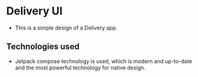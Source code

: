 # **Delivery UI**
- This is a simple design of a Delivery app.

## Technologies used
- Jetpack compose technology is used, which is modern and up-to-date and the most powerful technology for native design.
